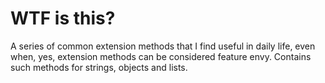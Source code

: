 # WTF is this?
A series of common extension methods that I find useful in daily life, even when, yes, extension methods can be considered feature envy. Contains such methods for strings, objects and lists.

